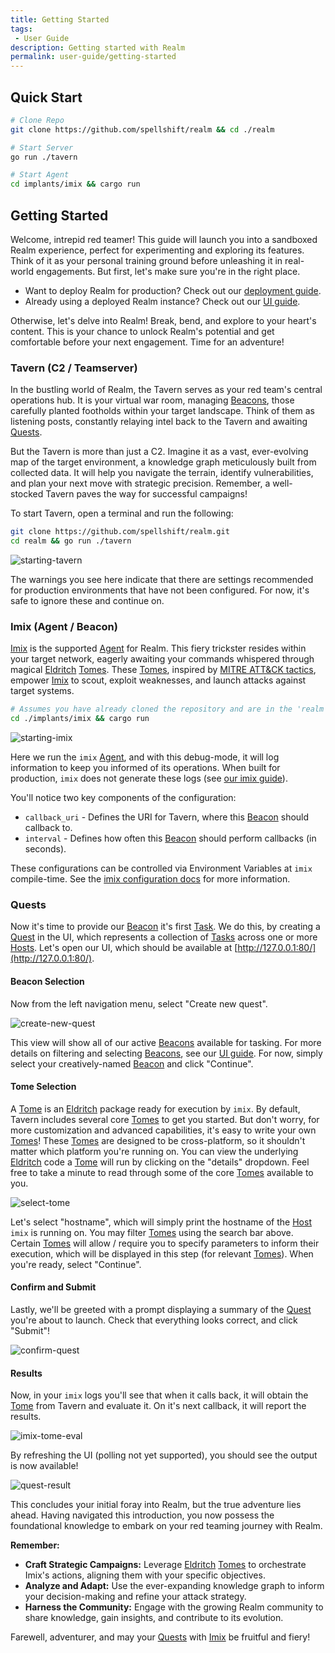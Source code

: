 ```yaml
---
title: Getting Started
tags:
 - User Guide
description: Getting started with Realm
permalink: user-guide/getting-started
---
```


## Quick Start

```bash
# Clone Repo
git clone https://github.com/spellshift/realm && cd ./realm

# Start Server 
go run ./tavern

# Start Agent
cd implants/imix && cargo run
```


## Getting Started

Welcome, intrepid red teamer! This guide will launch you into a sandboxed Realm experience, perfect for experimenting and exploring its features. Think of it as your personal training ground before unleashing it in real-world engagements. But first, let's make sure you're in the right place.

* Want to deploy Realm for production? Check out our [deployment guide](/admin-guide/tavern#deployment).
* Already using a deployed Realm instance? Check out our [UI guide](/user-guide/ui).

Otherwise, let's delve into Realm! Break, bend, and explore to your heart's content. This is your chance to unlock Realm's potential and get comfortable before your next engagement. Time for an adventure!

### Tavern (C2 / Teamserver)

In the bustling world of Realm, the Tavern serves as your red team's central operations hub. It is your virtual war room, managing [Beacons](/user-guide/terminology#beacon), those carefully planted footholds within your target landscape. Think of them as listening posts, constantly relaying intel back to the Tavern and awaiting [Quests](/user-guide/terminology#quest).

But the Tavern is more than just a C2. Imagine it as a vast, ever-evolving map of the target environment, a knowledge graph meticulously built from collected data. It will help you navigate the terrain, identify vulnerabilities, and plan your next move with strategic precision. Remember, a well-stocked Tavern paves the way for successful campaigns!

To start Tavern, open a terminal and run the following:

```bash
git clone https://github.com/spellshift/realm.git
cd realm && go run ./tavern
```

![starting-tavern](/assets/img/user-guide/getting-started/starting-tavern.png)

The warnings you see here indicate that there are settings recommended for production environments that have not been configured. For now, it's safe to ignore these and continue on.

### Imix (Agent / Beacon)

[Imix](/user-guide/imix) is the supported [Agent](/user-guide/terminology#agent) for Realm. This fiery trickster resides within your target network, eagerly awaiting your commands whispered through magical [Eldritch](/user-guide/terminology#eldritch) [Tomes](/user-guide/terminology#tome). These [Tomes](/user-guide/terminology#tome), inspired by [MITRE ATT&CK tactics](https://attack.mitre.org/matrices/enterprise/), empower [Imix](/user-guide/imix) to scout, exploit weaknesses, and launch attacks against target systems.

```bash
# Assumes you have already cloned the repository and are in the 'realm' directory
cd ./implants/imix && cargo run
```

![starting-imix](/assets/img/user-guide/getting-started/starting-imix.png)

Here we run the `imix` [Agent](/user-guide/terminology#agent), and with this debug-mode, it will log information to keep you informed of its operations. When built for production, `imix` does not generate these logs (see [our imix guide](/user-guide/imix)).

You'll notice two key components of the configuration:

* `callback_uri` - Defines the URI for Tavern, where this [Beacon](/user-guide/terminology#beacon) should callback to.
* `interval` - Defines how often this [Beacon](/user-guide/terminology#beacon) should perform callbacks (in seconds).

These configurations can be controlled via Environment Variables at `imix` compile-time. See the [imix configuration docs](/user-guide/imix#configuration) for more information.

### Quests

Now it's time to provide our [Beacon](/user-guide/terminology#beacon) it's first [Task](/user-guide/terminology#task). We do this, by creating a [Quest](/user-guide/terminology#quest) in the UI, which represents a collection of [Tasks](/user-guide/terminology#task) across one or more [Hosts](/user-guide/terminology#host). Let's open our UI, which should be available at [http://127.0.0.1:80/](http://127.0.0.1:80/).

#### Beacon Selection

Now from the left navigation menu, select "Create new quest".

![create-new-quest](/assets/img/user-guide/getting-started/create-new-quest.png)

This view will show all of our active [Beacons](/user-guide/terminology#beacon) available for tasking. For more details on filtering and selecting [Beacons](/user-guide/terminology#beacon), see our [UI guide](/user-guide/ui). For now, simply select your creatively-named [Beacon](/user-guide/terminology#beacon) and click "Continue".

#### Tome Selection

A [Tome](/user-guide/terminology#tome) is an [Eldritch](/user-guide/terminology#eldritch) package ready for execution by `imix`. By default, Tavern includes several core [Tomes](/user-guide/terminology#tome) to get you started. But don't worry, for more customization and advanced capabilities, it's easy to write your own [Tomes](/user-guide/terminology#tome)! These [Tomes](/user-guide/terminology#tome) are designed to be cross-platform, so it shouldn't matter which platform you're running on. You can view the underlying [Eldritch](/user-guide/terminology#eldritch) code a [Tome](/user-guide/terminology#tome) will run by clicking on the "details" dropdown. Feel free to take a minute to read through some of the core [Tomes](/user-guide/terminology#tome) available to you.

![select-tome](/assets/img/user-guide/getting-started/select-tome.png)

Let's select "hostname", which will simply print the hostname of the [Host](/user-guide/terminology#host) `imix` is running on. You may filter [Tomes](/user-guide/terminology#tome) using the search bar above. Certain [Tomes](/user-guide/terminology#tome) will allow / require you to specify parameters to inform their execution, which will be displayed in this step (for relevant [Tomes](/user-guide/terminology#tome)). When you're ready, select "Continue".

#### Confirm and Submit

Lastly, we'll be greeted with a prompt displaying a summary of the [Quest](/user-guide/terminology#quest) you're about to launch. Check that everything looks correct, and click "Submit"!

![confirm-quest](/assets/img/user-guide/getting-started/confirm-quest.png)

#### Results

Now, in your `imix` logs you'll see that when it calls back, it will obtain the [Tome](/user-guide/terminology#tome) from Tavern and evaluate it. On it's next callback, it will report the results.

![imix-tome-eval](/assets/img/user-guide/getting-started/imix-tome-eval.png)

By refreshing the UI (polling not yet supported), you should see the output is now available!

![quest-result](/assets/img/user-guide/getting-started/quest-result.png)

This concludes your initial foray into Realm, but the true adventure lies ahead. Having navigated this introduction, you now possess the foundational knowledge to embark on your red teaming journey with Realm.

**Remember:**

* **Craft Strategic Campaigns:** Leverage [Eldritch](/user-guide/terminology#eldritch) [Tomes](/user-guide/terminology#tome) to orchestrate Imix's actions, aligning them with your specific objectives.
* **Analyze and Adapt:** Use the ever-expanding knowledge graph to inform your decision-making and refine your attack strategy.
* **Harness the Community:** Engage with the growing Realm community to share knowledge, gain insights, and contribute to its evolution.

Farewell, adventurer, and may your [Quests](/user-guide/terminology#quest) with [Imix](/user-guide/imix) be fruitful and fiery!
